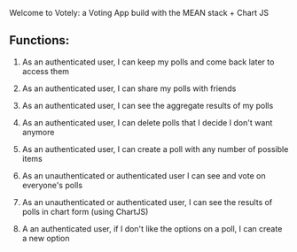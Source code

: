 Welcome to Votely: a Voting App build with the MEAN stack + Chart JS

## Functions:

1) As an authenticated user, I can keep my polls and come back later to access them

2) As an authenticated user, I can share my polls with friends

3) As an authenticated user, I can see the aggregate results of my polls

4) As an authenticated user, I can delete polls that I decide I don't want anymore

5) As an authenticated user, I can create a poll with any number of possible items

6) As an unauthenticated or authenticated user I can see and vote on everyone's polls

7) As an unauthenticated or authenticated user, I can see the results of polls in chart form (using ChartJS)

8) A an authenticated user, if I don't like the options on a poll, I can create a new option
